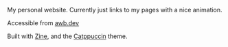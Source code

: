 My personal website. Currently just links to my pages with a nice animation.

Accessible from [awb.dev](https://awb.dev)

Built with [Zine](https://zine-ssg.io), and the [Catppuccin](https://catppuccin.com) theme.
